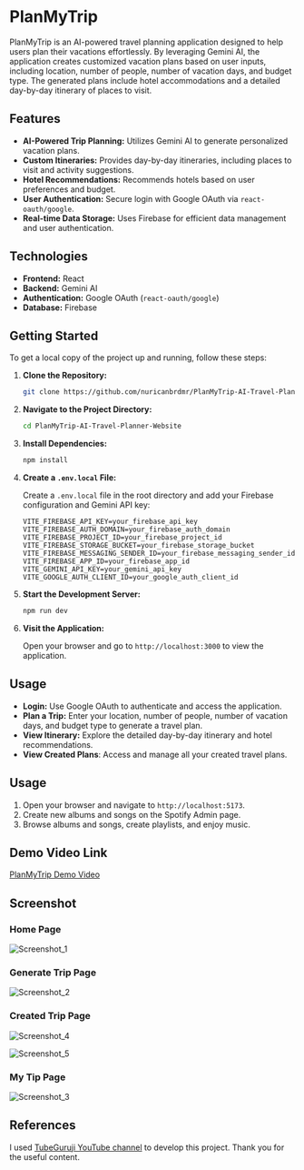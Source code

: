 # PlanMyTrip

PlanMyTrip is an AI-powered travel planning application designed to help users plan their vacations effortlessly. By leveraging Gemini AI, the application creates customized vacation plans based on user inputs, including location, number of people, number of vacation days, and budget type. The generated plans include hotel accommodations and a detailed day-by-day itinerary of places to visit.

## Features

- **AI-Powered Trip Planning:** Utilizes Gemini AI to generate personalized vacation plans.
- **Custom Itineraries:** Provides day-by-day itineraries, including places to visit and activity suggestions.
- **Hotel Recommendations:** Recommends hotels based on user preferences and budget.
- **User Authentication:** Secure login with Google OAuth via `react-oauth/google`.
- **Real-time Data Storage:** Uses Firebase for efficient data management and user authentication.

## Technologies

- **Frontend:** React
- **Backend:** Gemini AI
- **Authentication:** Google OAuth (`react-oauth/google`)
- **Database:** Firebase

## Getting Started

To get a local copy of the project up and running, follow these steps:

1. **Clone the Repository:**

   ```bash
   git clone https://github.com/nuricanbrdmr/PlanMyTrip-AI-Travel-Planner-Website.git
   ```

2. **Navigate to the Project Directory:**

   ```bash
   cd PlanMyTrip-AI-Travel-Planner-Website
   ```

3. **Install Dependencies:**

   ```bash
   npm install
   ```

4. **Create a `.env.local` File:** 

   Create a `.env.local` file in the root directory and add your Firebase configuration and Gemini API key:

   ```env
   VITE_FIREBASE_API_KEY=your_firebase_api_key
   VITE_FIREBASE_AUTH_DOMAIN=your_firebase_auth_domain
   VITE_FIREBASE_PROJECT_ID=your_firebase_project_id
   VITE_FIREBASE_STORAGE_BUCKET=your_firebase_storage_bucket
   VITE_FIREBASE_MESSAGING_SENDER_ID=your_firebase_messaging_sender_id
   VITE_FIREBASE_APP_ID=your_firebase_app_id
   VITE_GEMINI_API_KEY=your_gemini_api_key
   VITE_GOOGLE_AUTH_CLIENT_ID=your_google_auth_client_id
   ```

5. **Start the Development Server:**

   ```bash
   npm run dev
   ```

6. **Visit the Application:**

   Open your browser and go to `http://localhost:3000` to view the application.

## Usage

- **Login:** Use Google OAuth to authenticate and access the application.
- **Plan a Trip:** Enter your location, number of people, number of vacation days, and budget type to generate a travel plan.
- **View Itinerary:** Explore the detailed day-by-day itinerary and hotel recommendations.
- **View Created Plans**: Access and manage all your created travel plans.

## Usage

1. Open your browser and navigate to `http://localhost:5173`.
2. Create new albums and songs on the Spotify Admin page.
3. Browse albums and songs, create playlists, and enjoy music.

## Demo Video Link

[PlanMyTrip Demo Video](https://www.youtube.com/watch?v=B_3PNPe022M)

## Screenshot

### Home Page
![Screenshot_1](https://github.com/user-attachments/assets/ad11c768-646c-4b72-baf9-950a2a3a8e53)

### Generate Trip Page
![Screenshot_2](https://github.com/user-attachments/assets/1ce88fa2-db9f-4f39-8676-5efb6d9fbc3a)

### Created Trip Page
![Screenshot_4](https://github.com/user-attachments/assets/74c607ce-17d0-4ce7-be45-dc74ca7fd740)

![Screenshot_5](https://github.com/user-attachments/assets/e430b411-81d5-4e70-b1e3-8ec716689efa)

### My Tip Page
![Screenshot_3](https://github.com/user-attachments/assets/8537f3fa-b898-42ec-a623-902551f7ae8d)

## References

I used [TubeGuruji YouTube channel](https://www.youtube.com/@tubeguruji) to develop this project. Thank you for the useful content.

